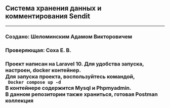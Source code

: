 <h2>
Система хранения данных и комментирования Sendit
</h2>
<hr>

<h3>Создано: Шеломинским Адамом Викторовичем</h3>
<h3>Проверяющая: Соха Е. В.<h3/>

Проект написан на Laravel 10. Для удобства запуска, настроен, docker контейнер. <br>
Для запуска проекта, воспользуйтесь командой, <br>
<code>
Docker compose up -d
</code><br>
В контейнере содержится Mysql и Phpmyadmin.<br>
В данном репозитории также храниться, готовая Postman коллекция
